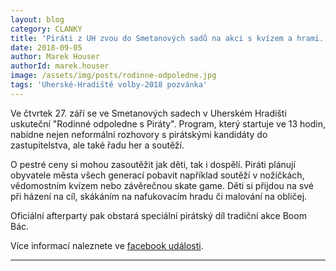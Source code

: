 ```yaml
---
layout: blog
category: CLANKY
title: 'Piráti z UH zvou do Smetanových sadů na akci s kvízem a hrami. Na závěr bude Boom Bác'
date: 2018-09-05
author: Marek Houser
authorId: marek.houser
image: /assets/img/posts/rodinne-odpoledne.jpg
tags: 'Uherské-Hradiště volby-2018 pozvánka'
---
```

Ve čtvrtek 27. září se ve Smetanových sadech v Uherském Hradišti uskuteční "Rodinné odpoledne s Piráty". Program, který startuje ve 13 hodin, nabídne nejen neformální rozhovory s pirátskými kandidáty do zastupitelstva, ale také řadu her a soutěží.

O pestré ceny si mohou zasoutěžit jak děti, tak i dospělí. Piráti plánují obyvatele města všech generací pobavit například soutěží v nožičkách, vědomostním kvízem nebo závěrečnou skate game. Děti si přijdou na své při házení na cíl, skákáním na nafukovacím hradu či malování na obličej.

Oficiální afterparty pak obstará speciální pirátský díl tradiční akce Boom Bác.

Více informací naleznete ve <a href="https://www.facebook.com/events/1744366875661677/" target="_blank">facebook události</a>.

- - -
